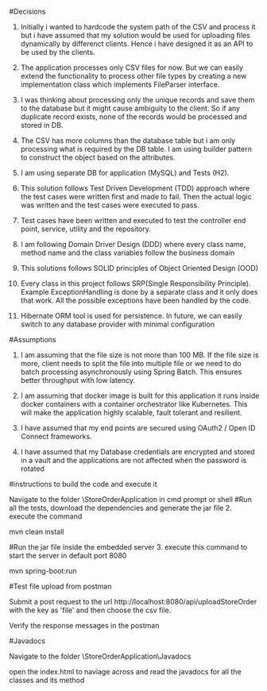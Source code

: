 #Decisions 

1. Initially i wanted to hardcode the system path of the CSV and process it but i have assumed that my solution would be used for uploading files dynamically by differenct clients. Hence i have designed it as an API to be used by the clients. 

2. The application processes only CSV files for now. But we can easily extend the functionality to process other file types by creating a new implementation class which implements FileParser interface.

3. I was thinking about processing only the unique records and save them to the database but it might cause ambiguity to the client. So if any duplicate record exists, none of the records would be processed and stored in DB.

4. The CSV has more columns than the database table but i am only processing what is required by the DB table. I am using builder pattern to construct the object based on the attributes.

5. I am using separate DB for application (MySQL) and Tests (H2).

6. This solution follows Test Driven Development (TDD) approach where the test cases were written first and made to fail. Then the actual logic was written and the test cases were executed to pass.

7. Test cases have been written and executed to test the controller end point, service, utility and the repository.

8. I am following Domain Driver Design (DDD) where every class name, method name and the class variables follow the business domain

9. This solutions follows SOLID principles of Object Oriented Design (OOD)

10. Every class in this project follows SRP(Single Responsibility Principle). Example ExceptionHandling is done by a separate class and it only does that work. All the possible exceptions have been handled by the code.

11. Hibernate ORM tool is used for persistence. In future, we can easily switch to any database provider with minimal configuration


#Assumptions

1. I am assuming that the file size is not more than 100 MB. If the file size is more, client needs to split the file into multiple file or we need to do batch processing asynchronously using Spring Batch. This ensures better throughput with low latency.

2. I am assuming that docker image is built for this application it runs inside docker containers with a container orchestrator like Kubernetes. This will make the application highly scalable, fault tolerant and resilient.

3. I have assumed that my end points are secured using OAuth2 / Open ID Connect frameworks.

4. I have assumed that my Database credentials are encrypted and stored in a vault and the applications are not affected when the password is rotated

#instructions to build the code and execute it

Navigate to the folder \StoreOrderApplication in cmd prompt or shell
#Run all the tests, download the dependencies and generate the jar file 2. execute the command

mvn clean install

#Run the jar file inside the embedded server 3. execute this command to start the server in default port 8080

mvn spring-boot:run

#Test file upload from postman

Submit a post request to the url http://localhost:8080/api/uploadStoreOrder with the key as 'file' and then choose the csv file.

Verify the response messages in the postman

#Javadocs

Navigate to the folder \StoreOrderApplication\Javadocs

open the index.html to naviage across and read the javadocs for all the classes and its method
